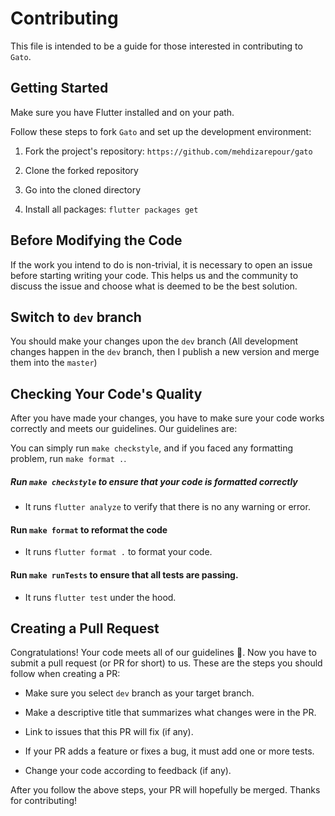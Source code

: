 # Contributing

This file is intended to be a guide for those interested in contributing to `Gato`.

## Getting Started

Make sure you have Flutter installed and on your path.

Follow these steps to fork `Gato` and set up the development environment:

1. Fork the project's repository: `https://github.com/mehdizarepour/gato`

2. Clone the forked repository

3. Go into the cloned directory

4. Install all packages: `flutter packages get`

## Before Modifying the Code

If the work you intend to do is non-trivial, it is necessary to open
an issue before starting writing your code. This helps us and the
community to discuss the issue and choose what is deemed to be the
best solution.

## Switch to `dev` branch

You should make your changes upon the `dev` branch (All development changes happen in the `dev` branch, then I publish a new version and merge them into the `master`)

## Checking Your Code's Quality

After you have made your changes, you have to make sure your code works
correctly and meets our guidelines. Our guidelines are:

You can simply run `make checkstyle`, and if you faced any formatting problem, run `make format .`.

##### Run `make checkstyle` to ensure that your code is formatted correctly
- It runs `flutter analyze` to verify that there is no any warning or error.

#### Run `make format` to reformat the code
- It runs `flutter format .` to format your code.

#### Run `make runTests` to ensure that all tests are passing.
- It runs `flutter test` under the hood.

## Creating a Pull Request

Congratulations! Your code meets all of our guidelines :100:. Now you have to
submit a pull request (or PR for short) to us. These are the steps you should
follow when creating a PR:

- Make sure you select `dev` branch as your target branch.
  
- Make a descriptive title that summarizes what changes were in the PR.

- Link to issues that this PR will fix (if any).

- If your PR adds a feature or fixes a bug, it must add one or more tests.

- Change your code according to feedback (if any).

After you follow the above steps, your PR will hopefully be merged. Thanks for
contributing!
